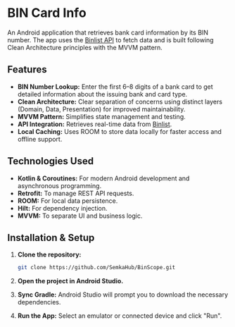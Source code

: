 # BIN Card Info

An Android application that retrieves bank card information by its BIN number. The app uses the [Binlist API](https://binlist.net/) to fetch data and is built following Clean Architecture principles with the MVVM pattern.

## Features

- **BIN Number Lookup:** Enter the first 6–8 digits of a bank card to get detailed information about the issuing bank and card type.
- **Clean Architecture:** Clear separation of concerns using distinct layers (Domain, Data, Presentation) for improved maintainability.
- **MVVM Pattern:** Simplifies state management and testing.
- **API Integration:** Retrieves real-time data from [Binlist](https://binlist.net/).
- **Local Caching:** Uses ROOM to store data locally for faster access and offline support.

## Technologies Used

- **Kotlin & Coroutines:** For modern Android development and asynchronous programming.
- **Retrofit:** To manage REST API requests.
- **ROOM:** For local data persistence.
- **Hilt:** For dependency injection.
- **MVVM:** To separate UI and business logic.

## Installation & Setup
1. **Clone the repository:**

   ```bash
   git clone https://github.com/SemkaHub/BinScope.git

2. **Open the project in Android Studio.**

3. **Sync Gradle:** Android Studio will prompt you to download the necessary dependencies.

4. **Run the App:** Select an emulator or connected device and click "Run".
